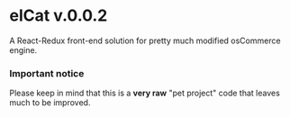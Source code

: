 # elCat v.0.0.2

A React-Redux front-end solution for pretty much modified osCommerce engine.

### Important notice

Please keep in mind that this is a **very raw** "pet project" code that leaves much to be improved.
 
 
